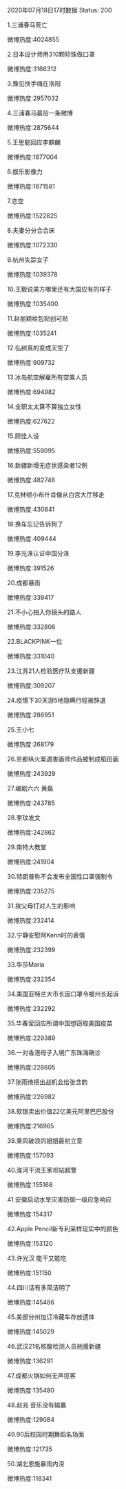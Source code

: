 2020年07月18日17时数据
Status: 200

1.三浦春马死亡

微博热度:4024855

2.日本设计师用310颗珍珠做口罩

微博热度:3166312

3.豫见快手嗨在洛阳

微博热度:2957032

4.三浦春马最后一条微博

微博热度:2875644

5.王思聪回应李麒麟

微博热度:1877004

6.娱乐影像力

微博热度:1671581

7.恋空

微博热度:1522825

8.夫妻分分合合床

微博热度:1072330

9.杭州失踪女子

微博热度:1039378

10.王毅说美方哪里还有大国应有的样子

微博热度:1035400

11.赵丽颖给包贴创可贴

微博热度:1035241

12.弘树真的变成天空了

微博热度:909732

13.冰岛航空解雇所有空乘人员

微博热度:694982

14.全职太太算不算独立女性

微博热度:627622

15.顾佳人设

微博热度:558095

16.新疆新增无症状感染者12例

微博热度:482748

17.克林顿小布什肖像从白宫大厅移走

微博热度:430841

18.换车忘记告诉狗了

微博热度:409444

19.李光洙认证中国分洙

微博热度:391526

20.成都暴雨

微博热度:339417

21.不小心拍入你镜头的路人

微博热度:332806

22.BLACKPINK一位

微博热度:331040

23.江苏21人检验医疗队支援新疆

微博热度:309207

24.疫情下30天游5地隐瞒行程被辞退

微博热度:286951

25.王小七

微博热度:268179

26.京都纵火案遇害画师作品被制成稻田画

微博热度:243929

27.编剧六六 黄磊

微博热度:243785

28.李玟发文

微博热度:242862

29.南特大教堂

微博热度:241904

30.特朗普称不会发布全国性口罩强制令

微博热度:235275

31.挨父母打对人生的影响

微博热度:232414

32.宁静安慰阿Kenn时的表情

微博热度:232399

33.华莎Maria

微博热度:232354

34.美国亚特兰大市长因口罩令被州长起诉

微博热度:232292

35.华春莹回应所谓中国想窃取美国疫苗

微博热度:229389

36.一对香港母子入境广东珠海确诊

微博热度:228605

37.张雨绮把出战机会给张含韵

微博热度:226982

38.软银卖出价值22亿美元阿里巴巴股份

微博热度:216965

39.乘风破浪的姐姐最初立意

微博热度:157093

40.淮河干流王家坝站超警

微博热度:155168

41.安徽启动水旱灾害防御一级应急响应

微博热度:154317

42.Apple Pencil新专利采样现实中的颜色

微博热度:153120

43.许光汉 能干又能吃

微博热度:151150

44.四川话有多简洁明了

微博热度:145486

45.美部分州加订冷藏车存放遗体

微博热度:145029

46.武汉21名核酸检测人员驰援新疆

微博热度:136291

47.成都火锅如何无声揽客

微博热度:135480

48.赵兆 音乐没有输赢

微博热度:129084

49.90后校园时期舞蹈名场面

微博热度:121735

50.湖北恩施暴雨内涝

微博热度:118341

